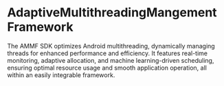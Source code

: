 # AdaptiveMultithreadingMangementFramework
The AMMF SDK optimizes Android multithreading, dynamically managing threads for enhanced performance and efficiency. It features real-time monitoring, adaptive allocation, and machine learning-driven scheduling, ensuring optimal resource usage and smooth application operation, all within an easily integrable framework.
